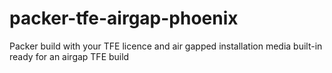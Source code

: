 # packer-tfe-airgap-phoenix
Packer build with your TFE licence and air gapped installation media built-in ready for an airgap TFE build

